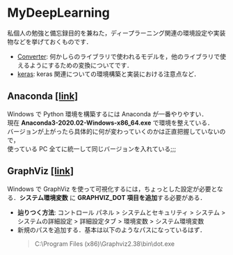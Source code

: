 # MyDeepLearning

私個人の勉強と備忘録目的を兼ねた，ディープラーニング関連の環境設定や実装物などを挙げておくものです．

- [Converter](./Converter/README.md): 何かしらのライブラリで使われるモデルを，他のライブラリで使えるようにするための変換についてです．  
- [keras](./Keras/README.md): keras 関連についての環境構築と実装における注意点など．  


## Anaconda [[link]](https://www.anaconda.com/distribution/)

Windows で Python 環境を構築するには Anaconda が一番やりやすい．  
現在 **Anaconda3-2020.02-Windows-x86_64.exe** で環境を整えている．  
バージョンが上がったら具体的に何が変わっていくのかは正直把握していないので，  
使っている PC 全てに統一して同じバージョンを入れている;;;


## GraphViz [[link]](https://graphviz.gitlab.io/_pages/Download/Download_windows.html)

Windows で GraphViz を使って可視化するには，ちょっとした設定が必要となる．**システム環境変数** に **GRAPHVIZ_DOT 項目を追加**する必要がある．
- **辿りつく方法**: コントロール パネル > システムとセキュリティ > システム > システムの詳細設定 > 詳細設定タブ > 環境変数 > システム環境変数  
- 新規のパスを追加する．基本は以下のようなパスになっているはず．  
    > C:\\Program Files (x86)\\Graphviz2.38\\bin\\dot.exe
